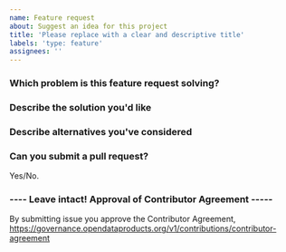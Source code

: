 ```yaml
---
name: Feature request
about: Suggest an idea for this project
title: 'Please replace with a clear and descriptive title'
labels: 'type: feature'
assignees: ''
---
```


<!--
Thanks for suggesting a new feature!

Please fill in the sections below.
-->

### Which problem is this feature request solving? ###

<!--
Example: I'm always frustrated when [...]
-->

### Describe the solution you'd like ###

<!--
Example: This could be fixed by [...]
-->

### Describe alternatives you've considered ###

<!--
Example: Another solution would be [...]
-->

### Can you submit a pull request? ###

Yes/No.

<!--
Pull requests are welcome! 
-->

### ---- Leave intact! Approval of Contributor Agreement ----- ### 
By submitting issue you approve the Contributor Agreement, https://governance.opendataproducts.org/v1/contributions/contributor-agreement 